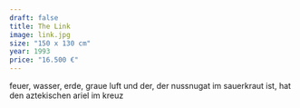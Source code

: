 ```yaml
---
draft: false
title: The Link
image: link.jpg
size: "150 x 130 cm"
year: 1993
price: "16.500 €"
---
```

feuer, wasser, erde, graue luft und der, der nussnugat im sauerkraut ist, hat den aztekischen ariel im kreuz
